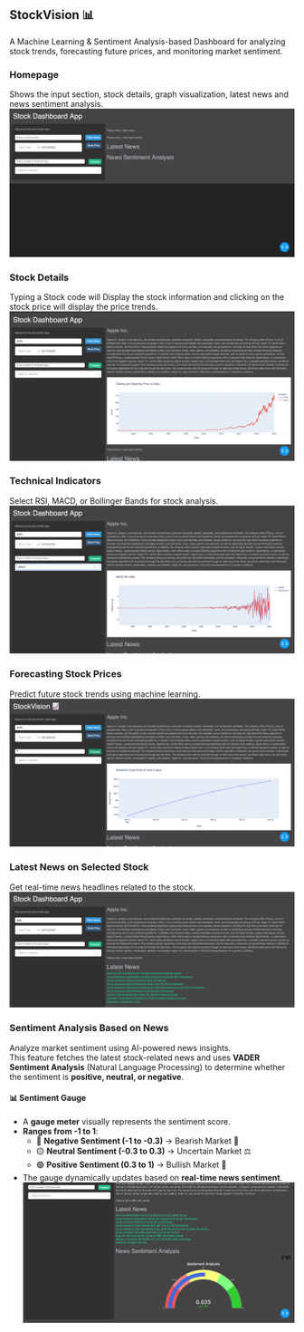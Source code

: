 ## StockVision 📊  
A Machine Learning & Sentiment Analysis-based Dashboard for analyzing stock trends, forecasting future prices, and monitoring market sentiment.

### **Homepage**
Shows the input section, stock details, graph visualization, latest news and news sentiment analysis.
![Dashboard Homepage](assets/Homepage.png)

### **Stock Details**
Typing a Stock code will Display the stock information and clicking on the stock price will display the price trends.
![Stock Details](assets/stock_details.png)

### **Technical Indicators**
Select RSI, MACD, or Bollinger Bands for stock analysis.
![Indicators](assets/indicators.png)

### **Forecasting Stock Prices**
Predict future stock trends using machine learning. 
![Stock Forecast](assets/forecast.png)

### **Latest News on Selected Stock**
Get real-time news headlines related to the stock.
![Latest News](assets/latest_news.png)

### **Sentiment Analysis Based on News**
Analyze market sentiment using AI-powered news insights.  
This feature fetches the latest stock-related news and uses **VADER Sentiment Analysis** (Natural Language Processing) to determine whether the sentiment is **positive, neutral, or negative**.  

#### **📊 Sentiment Gauge**
- A **gauge meter** visually represents the sentiment score.
- **Ranges from -1 to 1**:
  - 🔴 **Negative Sentiment (-1 to -0.3)** → Bearish Market 🐻
  - 🟡 **Neutral Sentiment (-0.3 to 0.3)** → Uncertain Market ⚖️
  - 🟢 **Positive Sentiment (0.3 to 1)** → Bullish Market 🐂
- The gauge dynamically updates based on **real-time news sentiment**.
![Sentiment Analysis](assets/sentiment_analysis.png)
